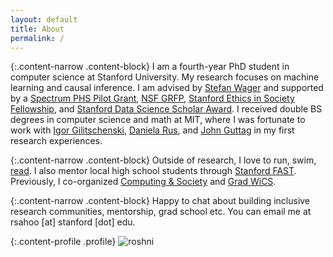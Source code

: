 ```yaml
---
layout: default
title: About
permalink: /
---
```


{:.content-narrow .content-block}
I am a fourth-year PhD student in computer science at Stanford University. My research focuses on machine learning and causal inference. I am advised by [Stefan Wager](https://web.stanford.edu/~swager/) and supported by a [Spectrum PHS Pilot Grant](https://med.stanford.edu/phs/research/grants/pilot-grants.html), [NSF GRFP](https://www.nsfgrfp.org/), [Stanford Ethics in Society Fellowship](https://ethicsinsociety.stanford.edu/graduate/graduate-fellowships), and [Stanford Data Science Scholar Award](https://datascience.stanford.edu/programs/stanford-data-science-scholars-program). I received double BS degrees in computer science and math at MIT, where I was fortunate to work with [Igor Gilitschenski](https://www.gilitschenski.org/igor/), [Daniela Rus](http://danielarus.csail.mit.edu/), and [John Guttag](https://people.csail.mit.edu/guttag/) in my first research experiences.

{:.content-narrow .content-block}
Outside of research, I love to run, swim, [read](https://www.goodreads.com/user/show/90432444-roshni-sahoo). I also mentor local high school students through [Stanford FAST](https://fast.stanford.edu/). Previously, I co-organized [Computing & Society](https://stanford-cscs.github.io/) and [Grad WiCS](https://www.stanfordwomenincomputerscience.com/).

{:.content-narrow .content-block}
Happy to chat about building inclusive research communities, mentorship, grad school etc. You can email me at rsahoo [at] stanford [dot] edu.

{:.content-profile .profile}
![roshni](/imgs/zion.jpg)

